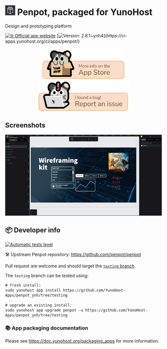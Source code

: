 <!--
N.B.: This README was automatically generated by <https://github.com/YunoHost/apps_tools/blob/main/readme_generator>
It shall NOT be edited by hand.
-->

<h1>
  <img src="https://raw.githubusercontent.com/YunoHost/apps/main/logos/penpot.png" width="32px" alt="Logo of Penpot">
  Penpot, packaged for YunoHost
</h1>

Design and prototyping platform

[![🌐 Official app website](https://img.shields.io/badge/Official_app_website-darkgreen?style=for-the-badge)](https://penpot.app/)
[![Version: 2.8.1~ynh4](https://img.shields.io/badge/Version-2.8.1~ynh4-rgba(0,150,0,1)?style=for-the-badge)](https://ci-apps.yunohost.org/ci/apps/penpot/)

<div align="center">
<a href="https://apps.yunohost.org/app/penpot"><img height="100px" src="https://github.com/YunoHost/yunohost-artwork/raw/refs/heads/main/badges/neopossum-badges/badge_more_info_on_the_appstore.svg"/></a>
<a href="https://github.com/YunoHost-Apps/penpot_ynh/issues"><img height="100px" src="https://github.com/YunoHost/yunohost-artwork/raw/refs/heads/main/badges/neopossum-badges/badge_report_an_issue.svg"/></a>
</div>


## Screenshots
![Screenshot of Penpot](./doc/screenshots/penpot.png)

## 📦 Developer info

[![Automatic tests level](https://apps.yunohost.org/badge/cilevel/penpot)](https://ci-apps.yunohost.org/ci/apps/penpot/)

🛠️ Upstream Penpot repository: <https://github.com/penpot/penpot>

Pull request are welcome and should target the [`testing` branch](https://github.com/YunoHost-Apps/penpot_ynh/tree/testing).

The `testing` branch can be tested using:
```
# fresh install:
sudo yunohost app install https://github.com/YunoHost-Apps/penpot_ynh/tree/testing

# upgrade an existing install:
sudo yunohost app upgrade penpot -u https://github.com/YunoHost-Apps/penpot_ynh/tree/testing
```

### 📚 App packaging documentation

Please see <https://doc.yunohost.org/packaging_apps> for more information.
